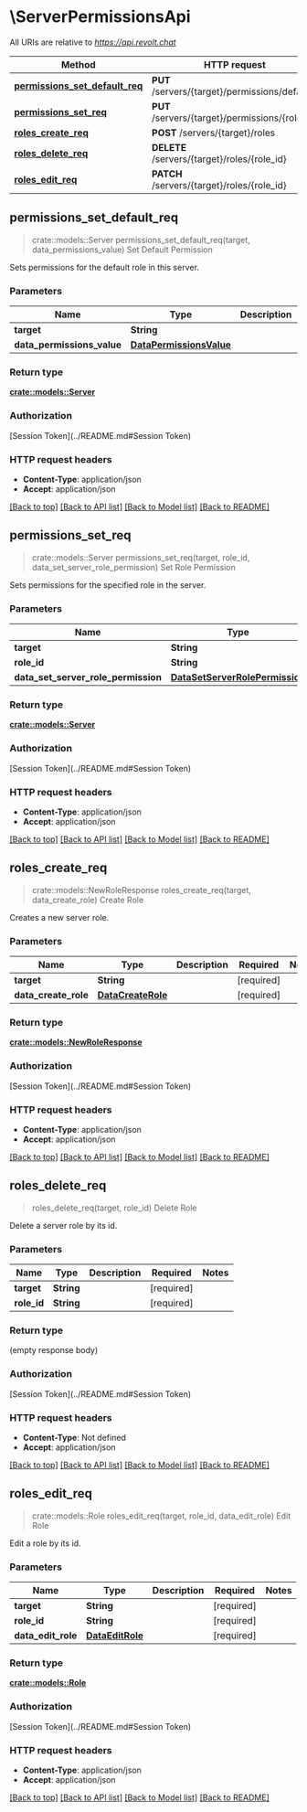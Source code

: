 # \ServerPermissionsApi

All URIs are relative to *https://api.revolt.chat*

Method | HTTP request | Description
------------- | ------------- | -------------
[**permissions_set_default_req**](ServerPermissionsApi.md#permissions_set_default_req) | **PUT** /servers/{target}/permissions/default | Set Default Permission
[**permissions_set_req**](ServerPermissionsApi.md#permissions_set_req) | **PUT** /servers/{target}/permissions/{role_id} | Set Role Permission
[**roles_create_req**](ServerPermissionsApi.md#roles_create_req) | **POST** /servers/{target}/roles | Create Role
[**roles_delete_req**](ServerPermissionsApi.md#roles_delete_req) | **DELETE** /servers/{target}/roles/{role_id} | Delete Role
[**roles_edit_req**](ServerPermissionsApi.md#roles_edit_req) | **PATCH** /servers/{target}/roles/{role_id} | Edit Role



## permissions_set_default_req

> crate::models::Server permissions_set_default_req(target, data_permissions_value)
Set Default Permission

Sets permissions for the default role in this server.

### Parameters


Name | Type | Description  | Required | Notes
------------- | ------------- | ------------- | ------------- | -------------
**target** | **String** |  | [required] |
**data_permissions_value** | [**DataPermissionsValue**](DataPermissionsValue.md) |  | [required] |

### Return type

[**crate::models::Server**](Server.md)

### Authorization

[Session Token](../README.md#Session Token)

### HTTP request headers

- **Content-Type**: application/json
- **Accept**: application/json

[[Back to top]](#) [[Back to API list]](../README.md#documentation-for-api-endpoints) [[Back to Model list]](../README.md#documentation-for-models) [[Back to README]](../README.md)


## permissions_set_req

> crate::models::Server permissions_set_req(target, role_id, data_set_server_role_permission)
Set Role Permission

Sets permissions for the specified role in the server.

### Parameters


Name | Type | Description  | Required | Notes
------------- | ------------- | ------------- | ------------- | -------------
**target** | **String** |  | [required] |
**role_id** | **String** |  | [required] |
**data_set_server_role_permission** | [**DataSetServerRolePermission**](DataSetServerRolePermission.md) |  | [required] |

### Return type

[**crate::models::Server**](Server.md)

### Authorization

[Session Token](../README.md#Session Token)

### HTTP request headers

- **Content-Type**: application/json
- **Accept**: application/json

[[Back to top]](#) [[Back to API list]](../README.md#documentation-for-api-endpoints) [[Back to Model list]](../README.md#documentation-for-models) [[Back to README]](../README.md)


## roles_create_req

> crate::models::NewRoleResponse roles_create_req(target, data_create_role)
Create Role

Creates a new server role.

### Parameters


Name | Type | Description  | Required | Notes
------------- | ------------- | ------------- | ------------- | -------------
**target** | **String** |  | [required] |
**data_create_role** | [**DataCreateRole**](DataCreateRole.md) |  | [required] |

### Return type

[**crate::models::NewRoleResponse**](NewRoleResponse.md)

### Authorization

[Session Token](../README.md#Session Token)

### HTTP request headers

- **Content-Type**: application/json
- **Accept**: application/json

[[Back to top]](#) [[Back to API list]](../README.md#documentation-for-api-endpoints) [[Back to Model list]](../README.md#documentation-for-models) [[Back to README]](../README.md)


## roles_delete_req

> roles_delete_req(target, role_id)
Delete Role

Delete a server role by its id.

### Parameters


Name | Type | Description  | Required | Notes
------------- | ------------- | ------------- | ------------- | -------------
**target** | **String** |  | [required] |
**role_id** | **String** |  | [required] |

### Return type

 (empty response body)

### Authorization

[Session Token](../README.md#Session Token)

### HTTP request headers

- **Content-Type**: Not defined
- **Accept**: application/json

[[Back to top]](#) [[Back to API list]](../README.md#documentation-for-api-endpoints) [[Back to Model list]](../README.md#documentation-for-models) [[Back to README]](../README.md)


## roles_edit_req

> crate::models::Role roles_edit_req(target, role_id, data_edit_role)
Edit Role

Edit a role by its id.

### Parameters


Name | Type | Description  | Required | Notes
------------- | ------------- | ------------- | ------------- | -------------
**target** | **String** |  | [required] |
**role_id** | **String** |  | [required] |
**data_edit_role** | [**DataEditRole**](DataEditRole.md) |  | [required] |

### Return type

[**crate::models::Role**](Role.md)

### Authorization

[Session Token](../README.md#Session Token)

### HTTP request headers

- **Content-Type**: application/json
- **Accept**: application/json

[[Back to top]](#) [[Back to API list]](../README.md#documentation-for-api-endpoints) [[Back to Model list]](../README.md#documentation-for-models) [[Back to README]](../README.md)

